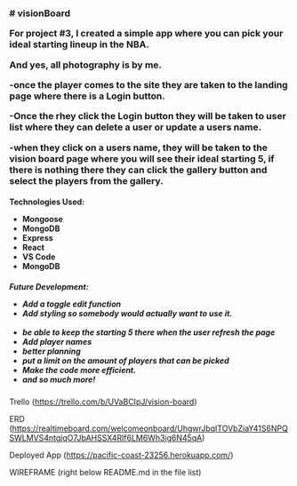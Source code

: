 <h3># visionBoard<br>

For project #3, I created a simple app where you can pick your ideal starting lineup in the NBA. 

And yes, all photography is by me.


-once the player comes to the site they are taken to the landing page where there is a Login button.

-Once the rhey click the Login button they will be taken to user list where they can delete a user or update a users name.

-when they click on a users name, they will be taken to the vision board page where you will see their ideal starting 5, if there is nothing there they can click the gallery button and select the players from the gallery.

</h3>

<h4>
Technologies Used:

<ul>
<li>Mongoose</li>
<li>MongoDB</li>
<li>Express</li>
<li>React</li>
<li>VS Code</li>
<li>MongoDB</li>
</ul>
</h4>

<h5>
Future Development:
<ul>
<li>Add a toggle edit function</li>
<li>Add styling so somebody would actually want to use it.</li>
‪‪<li>be able to keep the starting 5 there when the user refresh the page</li>
<li>Add player names</li>
<li>better planning</li>
<li>put a limit on the amount of players that can be picked</li>
<li>Make the code more efficient.</li>
<li>and so much more!</li>
</ul>
</h5>

Trello (https://trello.com/b/UVaBCIpJ/vision-board)

ERD (https://realtimeboard.com/welcomeonboard/UhgwrJbqITOVbZiaY41S6NPQSWLMVS4ntgjqO7JbAHSSX4Rlf6LM6Wh3ig6N45qA)

Deployed App (https://pacific-coast-23256.herokuapp.com/)

WIREFRAME (right below README.md in the file list)

